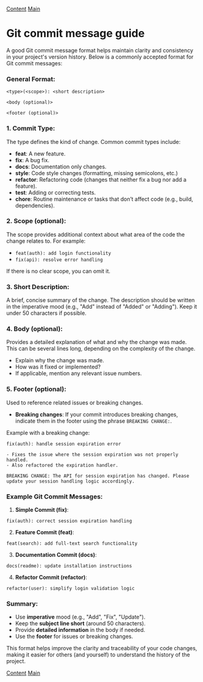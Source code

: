 [Content](index.md)
[Main](../index.md)

# Git commit message guide

A good Git commit message format helps maintain clarity and consistency in your project's version history. Below is a commonly accepted format for Git commit messages:

### General Format:

```
<type>(<scope>): <short description>

<body (optional)>

<footer (optional)>
```

### 1. **Commit Type**:

The type defines the kind of change. Common commit types include:

-   **feat**: A new feature.
-   **fix**: A bug fix.
-   **docs**: Documentation only changes.
-   **style**: Code style changes (formatting, missing semicolons, etc.)
-   **refactor**: Refactoring code (changes that neither fix a bug nor add a feature).
-   **test**: Adding or correcting tests.
-   **chore**: Routine maintenance or tasks that don’t affect code (e.g., build, dependencies).

### 2. **Scope (optional)**:

The scope provides additional context about what area of the code the change relates to. For example:

-   `feat(auth): add login functionality`
-   `fix(api): resolve error handling`

If there is no clear scope, you can omit it.

### 3. **Short Description**:

A brief, concise summary of the change. The description should be written in the imperative mood (e.g., "Add" instead of "Added" or "Adding"). Keep it under 50 characters if possible.

### 4. **Body (optional)**:

Provides a detailed explanation of what and why the change was made. This can be several lines long, depending on the complexity of the change.

-   Explain why the change was made.
-   How was it fixed or implemented?
-   If applicable, mention any relevant issue numbers.

### 5. **Footer (optional)**:

Used to reference related issues or breaking changes.

-   **Breaking changes**: If your commit introduces breaking changes, indicate them in the footer using the phrase `BREAKING CHANGE:`.

Example with a breaking change:

```
fix(auth): handle session expiration error

- Fixes the issue where the session expiration was not properly handled.
- Also refactored the expiration handler.

BREAKING CHANGE: The API for session expiration has changed. Please update your session handling logic accordingly.
```

### Example Git Commit Messages:

1. **Simple Commit (fix)**:

```
fix(auth): correct session expiration handling
```

2. **Feature Commit (feat)**:

```
feat(search): add full-text search functionality
```

3. **Documentation Commit (docs)**:

```
docs(readme): update installation instructions
```

4. **Refactor Commit (refactor)**:

```
refactor(user): simplify login validation logic
```

### Summary:

-   Use **imperative** mood (e.g., "Add", "Fix", "Update").
-   Keep the **subject line short** (around 50 characters).
-   Provide **detailed information** in the body if needed.
-   Use the **footer** for issues or breaking changes.

This format helps improve the clarity and traceability of your code changes, making it easier for others (and yourself) to understand the history of the project.

[Content](index.md)
[Main](../index.md)
